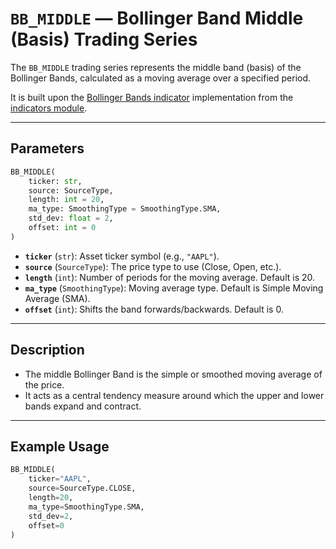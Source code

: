 
# `BB_MIDDLE` — Bollinger Band Middle (Basis) Trading Series

The `BB_MIDDLE` trading series represents the middle band (basis) of the Bollinger Bands, calculated as a moving average over a specified period.

It is built upon the [Bollinger Bands indicator](../../../../trading_strategy_tester/indicators/volatility/bb.py) implementation from the [indicators module](../indicators.md).

---

## Parameters

```python
BB_MIDDLE(
    ticker: str,
    source: SourceType,
    length: int = 20,
    ma_type: SmoothingType = SmoothingType.SMA,
    std_dev: float = 2,
    offset: int = 0
)
```

- **`ticker`** (`str`): Asset ticker symbol (e.g., `"AAPL"`).
- **`source`** (`SourceType`): The price type to use (Close, Open, etc.).
- **`length`** (`int`): Number of periods for the moving average. Default is 20.
- **`ma_type`** (`SmoothingType`): Moving average type. Default is Simple Moving Average (SMA).
- **`offset`** (`int`): Shifts the band forwards/backwards. Default is 0.

---

## Description

- The middle Bollinger Band is the simple or smoothed moving average of the price.
- It acts as a central tendency measure around which the upper and lower bands expand and contract.

---

## Example Usage

```python
BB_MIDDLE(
    ticker="AAPL",
    source=SourceType.CLOSE,
    length=20,
    ma_type=SmoothingType.SMA,
    std_dev=2,
    offset=0
)
```
